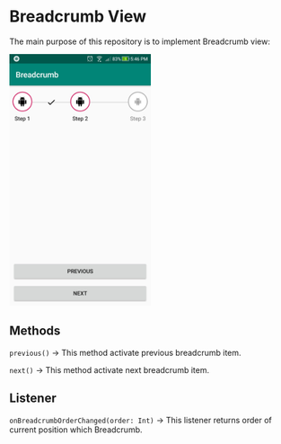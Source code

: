 # Breadcrumb View
The main purpose of this repository is to implement Breadcrumb view:

<img src="https://github.com/rodrigosimoesrosa/breadcrumb-view/blob/master/images/breadcrumb.jpg" alt="drawing" width="50%"/>

## Methods
`previous()` -> This method activate previous breadcrumb item.

`next()` -> This method activate next breadcrumb item.

## Listener
`onBreadcrumbOrderChanged(order: Int)` -> This listener returns order of current position which Breadcrumb.


